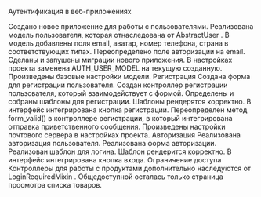    Аутентификация в веб-приложениях

Создано новое приложение для работы с пользователями.
Реализована модель пользователя, которая отнаследована от 
AbstractUser
.
В модель добавлены поля email, аватар, номер телефона, страна в соответствующих типах.
Переопределено поле авторизации на email.
Сделаны и запушены миграции нового приложения.
В настройках проекта заменена 
AUTH_USER_MODEL
 на текущую созданную.
Произведены базовые настройки модели.
 Регистрация
Создана форма для регистрации пользователя.
Создан контроллер регистрации пользователя, который взаимодействует с формой.
Определены и собраны шаблоны для регистрации.
Шаблоны рендерятся корректно.
В интерфейс интегрирована кнопка регистрации.
Переопределен метод 
form_valid()
 в контроллере регистрации, в который интегрирована отправка приветственного сообщения.
Произведены настройки почтового сервера в настройках проекта.
 Авторизация
Реализована авторизация пользователя.
Реализована форма авторизации.
Реализован шаблон для логина.
Шаблон рендерится корректно.
В интерфейс интегрирована кнопка входа.
 Ограничение доступа
Контроллеры для работы с продуктами дополнительно наследуются от 
LoginRequiredMixin
.
Общедоступной осталась только страница просмотра списка товаров.

